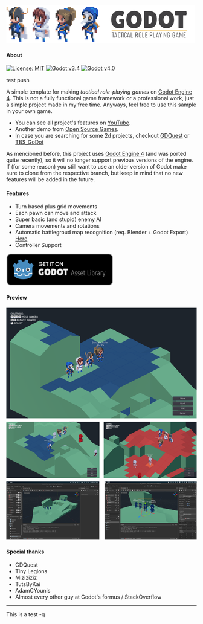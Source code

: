 ![banner](./docs/img/banner.png)

#### About

[![License: MIT](https://img.shields.io/badge/License-MIT-green.svg)](./LICENSE)
[![Godot v3.4](https://img.shields.io/badge/Godot-v3.4-blue.svg)](https://github.com/ramaureirac/godot-tactical-rpg/tree/release/godot-v3.4)
[![Godot v4.0](https://img.shields.io/badge/Godot-v4.0-blue.svg)](https://github.com/ramaureirac/godot-tactical-rpg/tree/release/godot-v4.0)


test push

A simple template for making <i>tactical role-playing games</i> on [Godot Engine 4](https://godotengine.org/).
This is not a fully functional game framework or a professional work, just a simple project made in my free time.
Anyways, feel free to use this sample in your own game.

- You can see all project's features on [YouTube](https://youtu.be/lJKWlLwYDZY).
- Another demo from [Open Source Games](https://www.youtube.com/watch?v=-AY6KEdX_3E).
- In case you are searching for some 2d projects, checkout [GDQuest](https://github.com/GDQuest/godot-2d-tactical-rpg-movement) or [TBS_GoDot](https://github.com/ja-brouil/TBS_GoDot)

As mencioned before, this project uses [Godot Engine 4](https://godotengine.org/) (and was ported quite recently), so it will no longer support previous versions of the engine. If (for some reason) you still want to use an older version of Godot make sure to clone from the respective branch, but keep in mind that no new features will be added in the future.

#### Features

- Turn based plus grid movements
- Each pawn can move and attack
- Super basic (and stupid) enemy AI
- Camera movements and rotations
- Automatic battlegroud map recognition (req. Blender + Godot Export) [Here](./docs/tutorials/how-to-create-maps/README.md)
- Controller Support

[![asset-store](./docs/img/asset-store.png)](https://godotengine.org/asset-library/asset/1295)

#### Preview

![preview](./docs/img/preview.png)

#### Special thanks

- GDQuest
- Tiny Legions
- Miziziziz
- TutsByKai
- AdamCYounis
- Almost every other guy at Godot's formus / StackOverflow

---

This is a test -q

